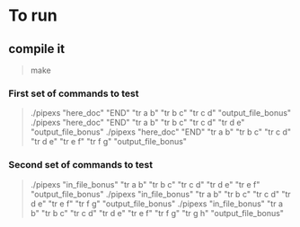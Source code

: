 # To run

## compile it

> make

### First set of commands to test

> ./pipexs "here_doc" "END" "tr a b" "tr b c" "tr c d" "output_file_bonus"
> ./pipexs "here_doc" "END" "tr a b" "tr b c" "tr c d" "tr d e" "output_file_bonus"
> ./pipexs "here_doc" "END" "tr a b" "tr b c" "tr c d" "tr d e" "tr e f" "tr f g" "output_file_bonus"

### Second set of commands to test

> ./pipexs "in_file_bonus" "tr a b" "tr b c" "tr c d" "tr d e"  "tr e f"  "output_file_bonus"
> ./pipexs "in_file_bonus" "tr a b" "tr b c" "tr c d" "tr d e"  "tr e f" "tr f g" "output_file_bonus"
> ./pipexs "in_file_bonus" "tr a b" "tr b c" "tr c d" "tr d e"  "tr e f" "tr f g" "tr g h" "output_file_bonus"
